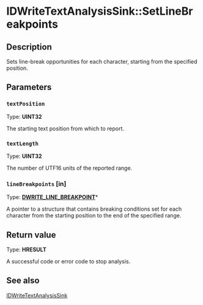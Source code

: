 # IDWriteTextAnalysisSink::SetLineBreakpoints

## Description

Sets line-break opportunities for each character, starting from the specified position.

## Parameters

### `textPosition`

Type: **UINT32**

The starting text position from which to report.

### `textLength`

Type: **UINT32**

The number of UTF16 units of the reported range.

### `lineBreakpoints` [in]

Type: **[DWRITE_LINE_BREAKPOINT](https://learn.microsoft.com/windows/win32/api/dwrite/ns-dwrite-dwrite_line_breakpoint)***

A pointer to a structure that contains breaking conditions set for each character from the starting position to the end of the specified range.

## Return value

Type: **HRESULT**

A successful code or error code to stop analysis.

## See also

[IDWriteTextAnalysisSink](https://learn.microsoft.com/windows/win32/api/dwrite/nn-dwrite-idwritetextanalysissink)